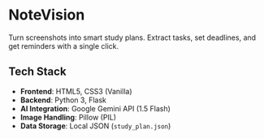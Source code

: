 # NoteVision

Turn screenshots into smart study plans. Extract tasks, set deadlines, and get reminders with a single click.


##  Tech Stack

- **Frontend**: HTML5, CSS3 (Vanilla)
- **Backend**: Python 3, Flask
- **AI Integration**: Google Gemini API (1.5 Flash)
- **Image Handling**: Pillow (PIL)
- **Data Storage**: Local JSON (`study_plan.json`)

